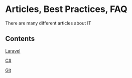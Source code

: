 # Articles, Best Practices, FAQ
There are many different articles about IT

## Contents

[Laravel](readmeLaravel.md)

[C#](readmeCSharp.md)

[Git](readmeGit.md)

